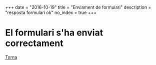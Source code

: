 +++
date        = "2016-10-19"
title       = "Enviament de formulari"
description = "resposta formulari ok"
no_index 	= true
+++

# El formulari s'ha enviat correctament

<a href="#" onclick="history.go(-1)">Torna</a>

